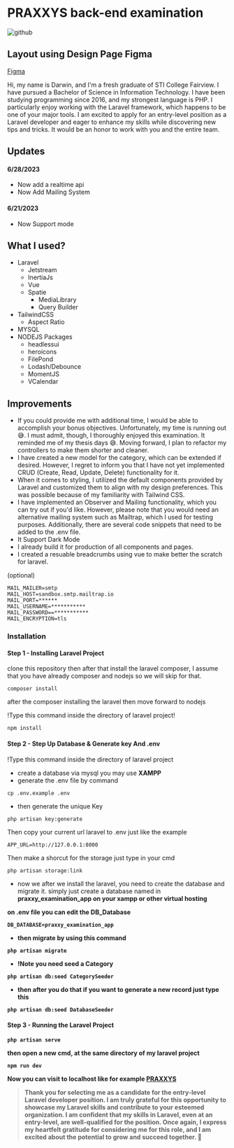 # PRAXXYS back-end examination

![github](https://github.com/Redtro2k/praxxy-back-examination/assets/102702524/ecbd20ac-2ef4-4372-98ae-017563cfe85d)

## Layout using Design Page Figma
[Figma]([https://127.0.0.1:8000/](https://www.figma.com/proto/SD0V7Ie9oR2W736Muwe6zM/Untitled?node-id=4-7&mode=design))


Hi, my name is Darwin, and I'm a fresh graduate of STI College Fairview. I have pursued a Bachelor of Science in Information Technology. I have been studying programming since 2016, and my strongest language is PHP. I particularly enjoy working with the Laravel framework, which happens to be one of your major tools. I am excited to apply for an entry-level position as a Laravel developer and eager to enhance my skills while discovering new tips and tricks. It would be an honor to work with you and the entire team.

## Updates
#### 6/28/2023
- Now add a realtime api
- Now Add Mailing System

#### 6/21/2023
- Now Support mode

## What I used?
- Laravel
    - Jetstream
    - InertiaJs
    - Vue
    - Spatie
        - MediaLibrary
        - Query Builder
- TailwindCSS
    - Aspect Ratio
- MYSQL
- NODEJS Packages
    - headlessui
    - heroicons
    - FilePond
    - Lodash/Debounce
    - MomentJS
    - VCalendar

## Improvements
* If you could provide me with additional time, I would be able to accomplish your bonus objectives. Unfortunately, my time is running out 😅. I must admit, though, I thoroughly enjoyed this examination. It reminded me of my thesis days 😅. Moving forward, I plan to refactor my controllers to make them shorter and cleaner.
* I have created a new model for the category, which can be extended if desired. However, I regret to inform you that I have not yet implemented CRUD (Create, Read, Update, Delete) functionality for it.
* When it comes to styling, I utilized the default components provided by Laravel and customized them to align with my design preferences. This was possible because of my familiarity with Tailwind CSS.
* I have implemented an Observer and Mailing functionality, which you can try out if you'd like. However, please note that you would need an alternative mailing system such as Mailtrap, which I used for testing purposes. Additionally, there are several code snippets that need to be added to the .env file.
* It Support Dark Mode
* I already build it for production of all components and pages.
* I created a resuable breadcrumbs using vue to make better the scratch for laravel.

(optional)
```env
MAIL_MAILER=smtp
MAIL_HOST=sandbox.smtp.mailtrap.io
MAIL_PORT=******
MAIL_USERNAME=***********
MAIL_PASSWORD==***********
MAIL_ENCRYPTION=tls
```

### Installation

#### Step 1 - Installing Laravel Project
clone this repository then after that install the laravel composer, I assume that you have already composer and nodejs so we will skip for that.
```properties
composer install
```
after the composer installing the laravel then move forward to nodejs

!Type this command inside the directory of laravel project!
```properties
npm install
```

#### Step 2 - Step Up Database & Generate key And .env
!Type this command inside the directory of laravel project
* create a database via mysql you may use <b>XAMPP</b>
* generate the .env file by command
```properties
cp .env.example .env
```
* then generate the unique Key
```properties
php artisan key:generate
```
Then copy your current url laravel to .env just like the example
```env
APP_URL=http://127.0.0.1:8000
```
Then make a shorcut for the storage just type in your cmd
```properties
php artisan storage:link
```

* now we after we install the laravel, you need to create the database and migrate it.
 simply just create a database named in <strong>praxxy_examination_app</stong> on your xampp or other virtual hosting

 on .env file you can edit the <strong>DB_Database</strong>
```env
DB_DATABASE=praxxy_examination_app
```
* then migrate by using this command
```properties
php artisan migrate
```
* !Note you need seed a Category 
```properties
php artisan db:seed CategorySeeder
```
* then after you do that if you want to generate a new record just type this
```properties
php artisan db:seed DatabaseSeeder
```
#### Step 3 - Running the Laravel Project
```properties
php artisan serve
```
then open a new cmd, at the same directory of my laravel project
```properties
npm run dev
```
Now you can visit to localhost like for example [PRAXXYS](https://127.0.0.1:8000/)

> Thank you for selecting me as a candidate for the entry-level Laravel developer position. I am truly grateful for this opportunity to showcase my Laravel skills and contribute to your esteemed organization. I am confident that my skills in Laravel, even at an entry-level, are well-qualified for the position. Once again, I express my heartfelt gratitude for considering me for this role, and I am excited about the potential to grow and succeed together. 🙂

